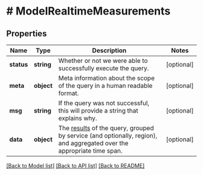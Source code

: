 # # ModelRealtimeMeasurements

## Properties

Name | Type | Description | Notes
------------ | ------------- | ------------- | -------------
**status** | **string** | Whether or not we were able to successfully execute the query. | [optional]
**meta** | **object** | Meta information about the scope of the query in a human readable format. | [optional]
**msg** | **string** | If the query was not successful, this will provide a string that explains why. | [optional]
**data** | **object** | The [results](#results-data-model) of the query, grouped by service (and optionally, region), and aggregated over the appropriate time span. | [optional]

[[Back to Model list]](../../README.md#models) [[Back to API list]](../../README.md#endpoints) [[Back to README]](../../README.md)
